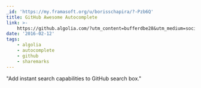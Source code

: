 ```yaml
---
_id: 'https://my.framasoft.org/u/borisschapira/?-Pzb6Q'
title: GitHub Awesome Autocomplete
link: >-
    https://github.algolia.com/?utm_content=bufferdbe28&utm_medium=social&utm_source=twitter.com&utm_campaign=buffer
date: '2016-02-12'
tags:
    - algolia
    - autocomplete
    - github
    - sharemarks
---
```


<div class="markdown"><p>&quot;Add instant search capabilities to GitHub search box.&quot;
</p></div>
